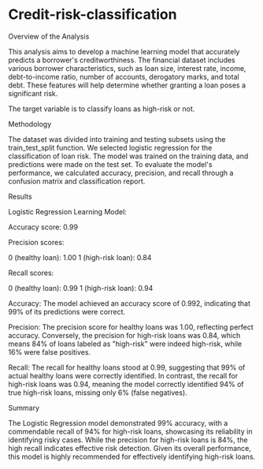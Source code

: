 # Credit-risk-classification
Overview of the Analysis

This analysis aims to develop a machine learning model that accurately predicts a borrower's creditworthiness. The financial dataset includes various borrower characteristics, such as loan size, interest rate, income, debt-to-income ratio, number of accounts, derogatory marks, and total debt. These features will help determine whether granting a loan poses a significant risk.

The target variable is to classify loans as high-risk or not.

Methodology

The dataset was divided into training and testing subsets using the train_test_split function. We selected logistic regression for the classification of loan risk. The model was trained on the training data, and predictions were made on the test set. To evaluate the model's performance, we calculated accuracy, precision, and recall through a confusion matrix and classification report.

Results

Logistic Regression Learning Model:

Accuracy score: 0.99

Precision scores:

0 (healthy loan): 1.00
1 (high-risk loan): 0.84

Recall scores:

0 (healthy loan): 0.99
1 (high-risk loan): 0.94


Accuracy: The model achieved an accuracy score of 0.992, indicating that 99% of its predictions were correct.

Precision: The precision score for healthy loans was 1.00, reflecting perfect accuracy. Conversely, the precision for high-risk loans was 0.84, which means 84% of loans labeled as "high-risk" were indeed high-risk, while 16% were false positives.

Recall: The recall for healthy loans stood at 0.99, suggesting that 99% of actual healthy loans were correctly identified. In contrast, the recall for high-risk loans was 0.94, meaning the model correctly identified 94% of true high-risk loans, missing only 6% (false negatives).

Summary

The Logistic Regression model demonstrated 99% accuracy, with a commendable recall of 94% for high-risk loans, showcasing its reliability in identifying risky cases. While the precision for high-risk loans is 84%, the high recall indicates effective risk detection. Given its overall performance,  this model is highly recommended for effectively identifying high-risk loans.
